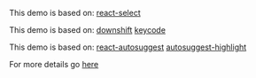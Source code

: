 
This demo is based on:
[react-select](https://github.com/JedWatson/react-select)

This demo is based on:
[downshift](https://github.com/paypal/downshift)
[keycode](https://github.com/timoxley/keycode)

This demo is based on:
[react-autosuggest](https://github.com/moroshko/react-autosuggest)
[autosuggest-highlight](https://github.com/moroshko/autosuggest-highlight)

For more details go
[here](https://material-ui-next.com/demos/autocomplete/)

